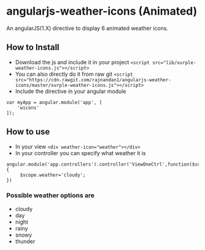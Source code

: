 # angularjs-weather-icons (Animated)
An angularJS(1.X) directive to display 6 animated weather icons.
## How to Install

- Download the js and include it in your project
``` <script src="lib/xurple-weather-icons.js"></script> ```
- You can also directly do it from raw git
``` <script src="https://cdn.rawgit.com/rajnandan1/angularjs-weather-icons/master/xurple-weather-icons.js"></script> ```
- Include the directive in your angular module
```
var myApp = angular.module('app', [
	'wicons'
]);
```
## How to use
- In your view
```<div weather-icon="weather"></div>```
- In your controller you can specify what weather it is
```
angular.module('app.controllers').controller('ViewOneCtrl',function($scope){
	 $scope.weather='cloudy';
})
```
### Possible weather options are
- cloudy
- day
- night
- rainy
- snowy
- thunder
